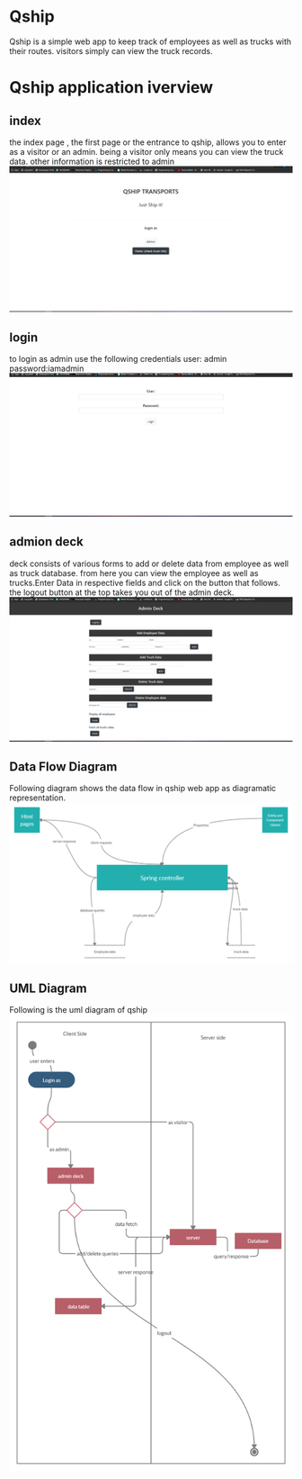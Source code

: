 # Qship

Qship is a simple web app to keep track of employees as well as trucks with their routes.
visitors simply can view the truck records.

# Qship application iverview

## index
the index page , the first page or the entrance to qship, allows you to enter as a visitor or an admin. being a visitor only means you can view the truck data.
other information is restricted to admin
![index.png](img/index.png)

## login
to login as admin use the following credentials
user: admin
password:iamadmin
![index.png](img/login.png)

## admion deck
deck consists of various forms to add or delete data from employee as well as truck database.
from here you can view the employee as well as trucks.Enter Data in respective fields and click on the button that follows.
the logout button at the top takes you out of the admin deck.
![index.png](img/ad.png)


## Data Flow Diagram
Following diagram shows the data flow in qship web app as diagramatic representation.
![index.png](img/dfd.png)

## UML Diagram
Following is the uml diagram of qship
![index.png](img/ud.png)



